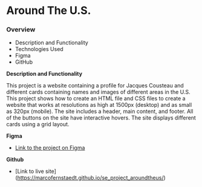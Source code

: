 # Around The U.S.

### Overview

- Description and Functionality
- Technologies Used
- Figma
- GitHub

**Description and Functionality**

This project is a website containing a profile for Jacques Cousteau and different cards containing names and images of different areas in the U.S. This project shows how to create an HTML file and CSS files to create a website that works at resolutions as high at 1500px (desktop) and as small as 320px (mobile). The site includes a header, main content, and footer. All of the buttons on the site have interactive hovers. The site displays different cards using a grid layout.

**Figma**

- [Link to the project on Figma](https://www.figma.com/file/ii4xxsJ0ghevUOcssTlHZv/Sprint-3%3A-Around-the-US?node-id=0%3A1)

**Github**

- [Link to live site]
  (https://marcofernstaedt.github.io/se_project_aroundtheus/)

